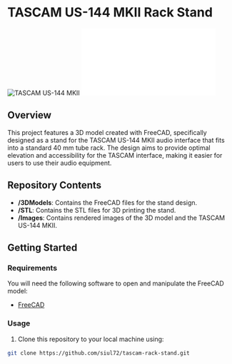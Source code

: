 # TASCAM US-144 MKII Rack Stand

![TASCAM US-144 MKII](https://www.inta-audio.com/images/tascam-tascam-us-144-mkii-usb-audio-interface-b-stock-p4602-9379_image.jpg)
![STL Render](Images/prespective_view.pdf)

## Overview

This project features a 3D model created with FreeCAD, specifically designed as a stand for the TASCAM US-144 MKII audio interface that fits into a standard 40 mm tube rack. The design aims to provide optimal elevation and accessibility for the TASCAM interface, making it easier for users to use their audio equipment.

## Repository Contents

- **/3DModels**: Contains the FreeCAD files for the stand design.
- **/STL**: Contains the STL files for 3D printing the stand.
- **/Images**: Contains rendered images of the 3D model and the TASCAM US-144 MKII.

## Getting Started

### Requirements

You will need the following software to open and manipulate the FreeCAD model:

- [FreeCAD](https://www.freecad.org/downloads.php)

### Usage

1. Clone this repository to your local machine using:


```bash
git clone https://github.com/siul72/tascam-rack-stand.git